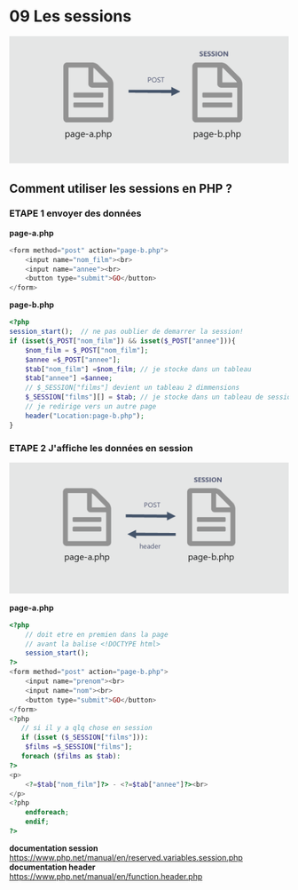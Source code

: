 # 09 Les sessions
![module-9](../img/09-session.png)


## Comment utiliser les sessions en PHP ?   

### ETAPE 1 envoyer des données

**page-a.php**  

```php
<form method="post" action="page-b.php">
    <input name="nom_film"><br>
    <input name="annee"><br>
    <button type="submit">GO</button>
</form>
```

**page-b.php**  
```php
<?php
session_start();  // ne pas oublier de demarrer la session!
if (isset($_POST["nom_film"]) && isset($_POST["annee"])){
	$nom_film = $_POST["nom_film"];
    $annee =$_POST["annee"];
    $tab["nom_film"] =$nom_film; // je stocke dans un tableau
    $tab["annee"] =$annee;
    // $_SESSION["films"] devient un tableau 2 dimmensions
    $_SESSION["films"][] = $tab; // je stocke dans un tableau de session
    // je redirige vers un autre page
    header("Location:page-b.php");
}

```
### ETAPE 2 J'affiche les données en session
![module-9b](../img/09b-session.png)

**page-a.php**  
  
```php
<?php 
    // doit etre en premien dans la page
    // avant la balise <!DOCTYPE html>
    session_start(); 
?>
<form method="post" action="page-b.php">
    <input name="prenom"><br>
    <input name="nom"><br>
    <button type="submit">GO</button>
</form>
<?php 
   // si il y a qlq chose en session
   if (isset ($_SESSION["films"])):
    $films =$_SESSION["films"];
   foreach ($films as $tab):
?>
<p>
    <?=$tab["nom_film"]?> - <?=$tab["annee"]?><br>
</p>
<?php 
    endforeach;
    endif; 
?>
```

**documentation session**   
https://www.php.net/manual/en/reserved.variables.session.php  
**documentation header**  
https://www.php.net/manual/en/function.header.php  

